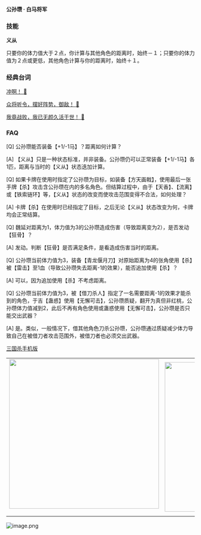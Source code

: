 
#### 公孙瓒 · 白马将军  

### 技能

**义从**

只要你的体力值大于２点，你计算与其他角色的距离时，始终－１；只要你的体力值为２点或更低，其他角色计算与你的距离时，始终＋１。

### 经典台词


[冲啊！ 🎵](char_sp003_dub_ability1_1.mp3)

[众将听令，摆好阵势，御敌！ 🎵](char_sp003_dub_ability1_2.mp3)

[我竟战败，我已无颜久活于世！ 🎵](char_sp003_dub_dead.mp3)


### FAQ

[Q] 公孙瓒能否装备【+1/-1马】？距离如何计算？

[A] 【义从】只是一种状态标准，并非装备。公孙瓒仍可以正常装备【+1/-1马】各1匹，距离与当时的【义从】状态迭加计算。



[Q] 如果卡牌在使用时指定了公孙瓒为目标，如装备【方天画戟】，使用最后一张手牌【杀】攻击含公孙瓒在内的多名角色。但结算过程中，由于【天香】、【流离】或【铁索链环】等，【义从】状态的改变而使攻击范围变得不合法，如何处理？

[A] 卡牌【杀】在使用时已经指定了目标，之后无论【义从】状态改变为何，卡牌均会正常结算。



[Q] 魏延对距离为1，体力值为3的公孙瓒造成伤害（导致距离变为2），是否发动【狂骨】？

[A] 发动。判断【狂骨】是否满足条件，是看造成伤害当时的距离。



[Q] 公孙瓒当前体力值为3，装备【青龙偃月刀】对原始距离为4的张角使用【杀】被【雷击】至1血（导致公孙瓒失去距离-1的效果），能否追加使用【杀】？

[A] 可以，因为追加使用【杀】不考虑距离。



[Q] 公孙瓒当前体力值为3，被【借刀杀人】指定了一名需要距离-1的效果才能杀到的角色，于吉【蛊惑】使用【无懈可击】，公孙瓒质疑，翻开为真但非红桃，公孙瓒体力值减到2，此后不再有角色使用或蛊惑使用【无懈可击】，公孙瓒是否只能交出武器？

[A] 是。类似，一般情况下，借其他角色刀杀公孙瓒，公孙瓒通过质疑减少体力导致自己在被借刀者攻击范围外，被借刀者也必须交出武器。


 [三国杀手机版](https://apps.apple.com/cn/app/%E4%B8%89%E5%9B%BD%E6%9D%80%E9%97%AE%E9%A2%98%E7%AD%94%E7%96%91/id527602078)
    <div style="text-align: center"><table><tr>
    <td style="text-align: center">
<img src="https://is4-ssl.mzstatic.com/image/thumb/PurpleSource116/v4/1b/38/06/1b380673-fa07-7d70-76af-cc625e8e7894/97f20edf-1616-4b93-9e88-fbaebfe22faf_page-0.jpg/460x0w.webp" height="400">
</td>
<td style="text-align: center">
<img src="https://is5-ssl.mzstatic.com/image/thumb/PurpleSource126/v4/f6/ae/05/f6ae053d-def3-e9be-a991-74954202adad/7a500a3f-0dc0-4c7a-8287-6eed7e11d2b4_page-1.jpg/460x0w.webp" height="400">
</td>
<td style="text-align: center">
<img src="https://is2-ssl.mzstatic.com/image/thumb/PurpleSource126/v4/f3/38/97/f33897de-2a22-ec13-1832-60c35c10fe7c/7fbfdcd6-9f03-45ce-8dc1-bad59b0e5f5d_page-2.jpg/460x0w.webp" height="400">
</td>
<td style="text-align: center">
<img src="https://is2-ssl.mzstatic.com/image/thumb/PurpleSource116/v4/7c/bf/db/7cbfdbb7-8d99-a661-c3a7-bc4e3fdb840a/5e805d5e-b991-4341-bdf6-233a5dd8d703_page-3.jpg/460x0w.webp" height="400">
</td>
</tr>
</table>
</div>
    
 ![image.png](https://s2.loli.net/2022/01/10/Z85EF3hBpvU41oI.png)
